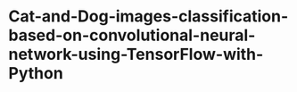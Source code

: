 # Cat-and-Dog-images-classification-based-on-convolutional-neural-network-using-TensorFlow-with-Python